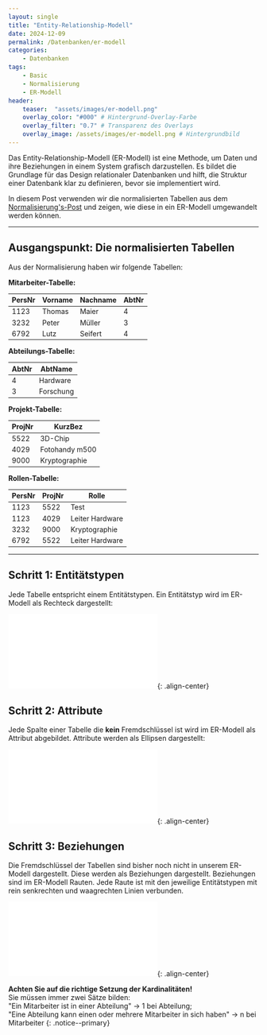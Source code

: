 ```yaml
---
layout: single
title: "Entity-Relationship-Modell"
date: 2024-12-09
permalink: /Datenbanken/er-modell
categories:
    - Datenbanken
tags:
    - Basic
    - Normalisierung
    - ER-Modell
header:
    teaser:  "assets/images/er-modell.png"
    overlay_color: "#000" # Hintergrund-Overlay-Farbe
    overlay_filter: "0.7" # Transparenz des Overlays
    overlay_image: /assets/images/er-modell.png # Hintergrundbild
---
```


Das Entity-Relationship-Modell (ER-Modell) ist eine Methode, um Daten und ihre Beziehungen in einem System grafisch darzustellen. Es bildet die Grundlage für das Design relationaler Datenbanken und hilft, die Struktur einer Datenbank klar zu definieren, bevor sie implementiert wird.

In diesem Post verwenden wir die normalisierten Tabellen aus dem [Normalisierung's-Post](/Datenbanken/Normalisierung) und zeigen, wie diese in ein ER-Modell umgewandelt werden können.

---

## Ausgangspunkt: Die normalisierten Tabellen

Aus der Normalisierung haben wir folgende Tabellen:


**Mitarbeiter-Tabelle:**

| PersNr | Vorname | Nachname | AbtNr | 
|--------|---------|----------|-------|
| 1123   | Thomas  | Maier    | 4     | 
| 3232   | Peter   | Müller   | 3     | 
| 6792   | Lutz    | Seifert  | 4     | 

**Abteilungs-Tabelle:**

| AbtNr | AbtName   | 
|-------|-----------|
| 4     | Hardware  | 
| 3     | Forschung | 

**Projekt-Tabelle:**

| ProjNr   | KurzBez        |
|----------|----------------|
| 5522     | 3D-Chip        |
| 4029     | Fotohandy m500 |
| 9000     | Kryptographie  |

**Rollen-Tabelle:**

| PersNr | ProjNr  | Rolle           |
|--------|---------|-----------------|
| 1123   | 5522    | Test            |
| 1123   | 4029    | Leiter Hardware |
| 3232   | 9000    | Kryptographie   |
| 6792   | 5522    | Leiter Hardware |

---

## Schritt 1: Entitätstypen

Jede Tabelle entspricht einem Entitätstypen. Ein Entitätstyp wird im ER-Modell als Rechteck dargestellt:

![image-center](/assets/images/Schritt1.pdf){: .align-center}

## Schritt 2: Attribute

Jede Spalte einer Tabelle die **kein** Fremdschlüssel ist wird im ER-Modell als Attribut abgebildet. Attribute werden als Ellipsen dargestellt:

![image-center](/assets/images/Schritt2.pdf){: .align-center}

## Schritt 3: Beziehungen

Die Fremdschlüssel der Tabellen sind bisher noch nicht in unserem ER-Modell dargestellt. Diese werden als Beziehungen dargestellt.
Beziehungen sind im ER-Modell Rauten. Jede Raute ist mit den jeweilige Entitätstypen mit rein senkrechten und waagrechten Linien verbunden.

![image-center](/assets/images/Schritt3.pdf){: .align-center}

**Achten Sie auf die richtige Setzung der Kardinalitäten!**  
Sie müssen immer zwei Sätze bilden:  
"Ein Mitarbeiter ist in einer Abteilung" -> 1 bei Abteilung;  
"Eine Abteilung kann einen oder mehrere Mitarbeiter in sich haben" -> n bei Mitarbeiter
{: .notice--primary}